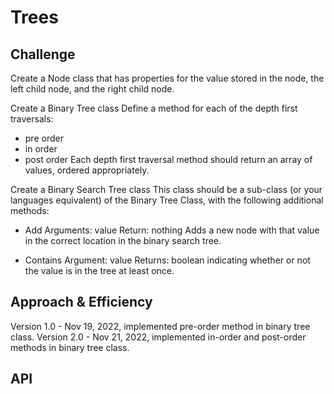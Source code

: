# Trees
<!-- Short summary or background information -->

## Challenge

Create a Node class that has properties for the value stored in the node, the left child node, and the right child node.

Create a Binary Tree class
Define a method for each of the depth first traversals:
- pre order
- in order
- post order
Each depth first traversal method should return an array of values, ordered appropriately.

Create a Binary Search Tree class
This class should be a sub-class (or your languages equivalent) of the Binary Tree Class, with the following additional methods:
- Add
Arguments: value
Return: nothing
Adds a new node with that value in the correct location in the binary search tree.

- Contains
Argument: value
Returns: boolean indicating whether or not the value is in the tree at least once.

## Approach & Efficiency
Version 1.0 - Nov 19, 2022, implemented pre-order method in binary tree class.
Version 2.0 - Nov 21, 2022, implemented in-order and post-order methods in binary tree class.
<!-- What approach did you take? Why? What is the Big O space/time for this approach? -->

## API
<!-- Description of each method publicly available in each of your trees -->
